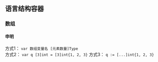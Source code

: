 ## 语言结构容器


### 数组

#### 申明
方式1： `var 数组变量名 [元素数量]Type`                      
方式2： `var q [3]int = [3]int{1, 2, 3}`
方式3： `q := [...]int{1, 2, 3}`


                      
